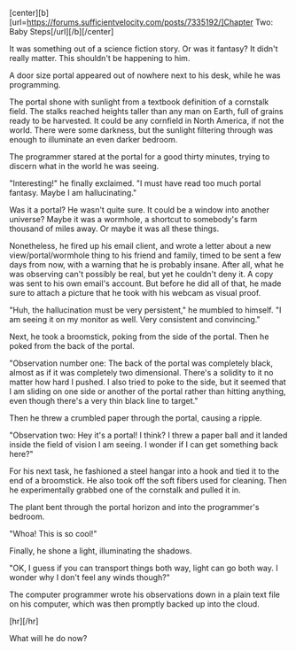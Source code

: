 [center][b][url=https://forums.sufficientvelocity.com/posts/7335192/]Chapter Two: Baby Steps[/url][/b][/center]

It was something out of a science fiction story. Or was it fantasy? It didn't really matter. This shouldn't be happening to him.

A door size portal appeared out of nowhere next to his desk, while he was programming.

The portal shone with sunlight from a textbook definition of a cornstalk field. The stalks reached heights taller than any man on Earth, full of grains ready to be harvested. It could be any cornfield in North America, if not the world. There were some darkness, but the sunlight filtering through was enough to illuminate an even darker bedroom.

The programmer stared at the portal for a good thirty minutes, trying to discern what in the world he was seeing.

"Interesting!" he finally exclaimed. "I must have read too much portal fantasy. Maybe I am hallucinating."

Was it a portal? He wasn't quite sure. It could be a window into another universe? Maybe it was a wormhole, a shortcut to somebody's farm thousand of miles away. Or maybe it was all these things.

Nonetheless, he fired up his email client, and wrote a letter about a new view/portal/wormhole thing to his friend and family, timed to be sent a few days from now, with a warning that he is probably insane. After all, what he was observing can't possibly be real, but yet he couldn't deny it. A copy was sent to his own email's account. But before he did all of that, he made sure to attach a picture that he took with his webcam as visual proof.

"Huh, the hallucination must be very persistent," he mumbled to himself. "I am seeing it on my monitor as well. Very consistent and convincing."

Next, he took a broomstick, poking from the side of the portal. Then he poked from the back of the portal.

"Observation number one: The back of the portal was completely black, almost as if it was completely two dimensional. There's a solidity to it no matter how hard I pushed. I also tried to poke to the side, but it seemed that I am sliding on one side or another of the portal rather than hitting anything, even though there's a very thin black line to target."

Then he threw a crumbled paper through the portal, causing a ripple.

"Observation two: Hey it's a portal! I think? I threw a paper ball and it landed inside the field of vision I am seeing. I wonder if I can get something back here?"

For his next task, he fashioned a steel hangar into a hook and tied it to the end of a broomstick. He also took off the soft fibers used for cleaning. Then he experimentally grabbed one of the cornstalk and pulled it in.

The plant bent through the portal horizon and into the programmer's bedroom.

"Whoa! This is so cool!"

Finally, he shone a light, illuminating the shadows.

"OK, I guess if you can transport things both way, light can go both way. I wonder why I don't feel any winds though?"

The computer programmer wrote his observations down in a plain text file on his computer, which was then promptly backed up into the cloud.

[hr][/hr]

What will he do now?
